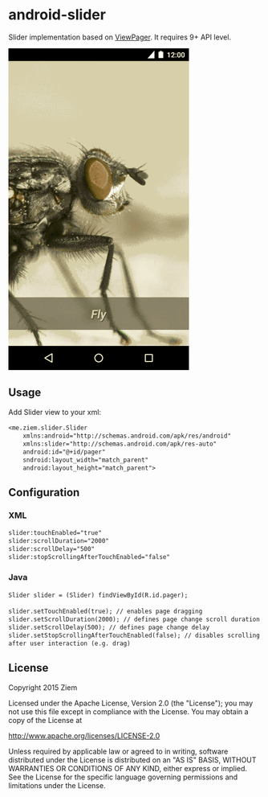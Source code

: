 # android-slider

Slider implementation based on [ViewPager](http://developer.android.com/reference/android/support/v4/view/ViewPager.html).
It requires 9+ API level.

![Slider GIF](https://github.com/ziem/android-slider/blob/master/art/slider.gif)

## Usage

Add Slider view to your xml:

    <me.ziem.slider.Slider 
        xmlns:android="http://schemas.android.com/apk/res/android"
        xmlns:slider="http://schemas.android.com/apk/res-auto"
        android:id="@+id/pager"
        sndroid:layout_width="match_parent"
        android:layout_height="match_parent">

## Configuration

### XML

    slider:touchEnabled="true"
    slider:scrollDuration="2000"
    slider:scrollDelay="500"
    slider:stopScrollingAfterTouchEnabled="false"
    
### Java

    Slider slider = (Slider) findViewById(R.id.pager);
        
    slider.setTouchEnabled(true); // enables page dragging
    slider.setScrollDuration(2000); // defines page change scroll duration 
    slider.setScrollDelay(500); // defines page change delay
    slider.setStopScrollingAfterTouchEnabled(false); // disables scrolling after user interaction (e.g. drag)

## License

Copyright 2015 Ziem

Licensed under the Apache License, Version 2.0 (the "License");
you may not use this file except in compliance with the License.
You may obtain a copy of the License at

http://www.apache.org/licenses/LICENSE-2.0

Unless required by applicable law or agreed to in writing, software
distributed under the License is distributed on an "AS IS" BASIS,
WITHOUT WARRANTIES OR CONDITIONS OF ANY KIND, either express or implied.
See the License for the specific language governing permissions and
limitations under the License.
